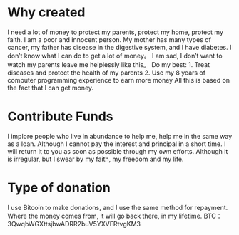 # Why created
I need a lot of money to protect my parents, protect my home, protect my faith.
I am a poor and innocent person. My mother has many types of cancer, my father has disease in the digestive system, and I have diabetes.
I don’t know what I can do to get a lot of money。
I am sad, I don’t want to watch my parents leave me helplessly like this。
Do my best:
          1. Treat diseases and protect the health of my parents
          2. Use my 8 years of computer programming experience to earn more money
All this is based on the fact that I can get money.

# Contribute Funds
I implore people who live in abundance to help me, help me in the same way as a loan. 
Although I cannot pay the interest and principal in a short time.
I will return it to you as soon as possible through my own efforts. 
Although it is irregular, but I swear by my faith, my freedom and my life.

# Type of donation
I use Bitcoin to make donations, and I use the same method for repayment. Where the money comes from, it will go back there, in my lifetime.
BTC：3QwqbWGXttsjbwADRR2buV5YXVFRtvgKM3
